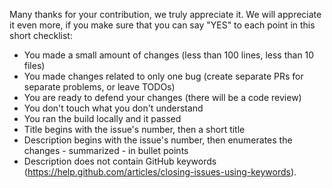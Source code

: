 Many thanks for your contribution, we truly appreciate it. We will appreciate it even more, if you make sure that you can say "YES" to each point in this short checklist:

* You made a small amount of changes (less than 100 lines, less than 10 files)
* You made changes related to only one bug (create separate PRs for separate problems, or leave TODOs)
* You are ready to defend your changes (there will be a code review)
* You don't touch what you don't understand
* You ran the build locally and it passed
* Title begins with the issue's number, then a short title
* Description begins with the issue's number, then enumerates the changes - summarized - in bullet points
* Description does not contain GitHub keywords (https://help.github.com/articles/closing-issues-using-keywords).
